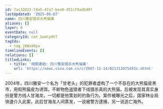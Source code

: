 ```yaml
---
id: 7ac33822-74a5-47a7-bea0-d51cf9adbd97
lastUpdated: '2025-06-07'
name: 四川雅安猎杀大熊猫案
aliases: []
layer: 6
eventDate: null
categoryId: cat_1wmCydV7
tagIds:
  - tag_jKWvm6pa
timelineEvents: []
relations: []
titledLinks:
  - title: '相關連結: 四川雅安猎杀大熊猫案'
    url: 'https://news.sina.com.cn/c/2007-12-14/021313075493s.shtml'
---
```

2004年，四川雅安一个名为「甘老头」的犯罪者虚构了一个不存在的大熊猫皮黑市，用假熊猫皮为诱饵，不断物色盗猎者下线猎杀真的大熊猫。后被发现其真实身份是警方线人甘海龙，一切都是他策划的钓鱼行为。案件被曝光之后，国家林业局快速介入此案，此后甘海龙人间蒸发，一说被警方逮捕，另一说逃亡海外。
